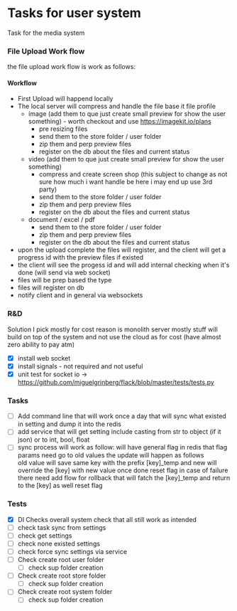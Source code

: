 # Tasks for user system
Task for the media system

### File Upload Work flow

the file upload work flow is work as follows:

#### Workflow

- First Upload will happend locally
- The local server will compress and handle the file base it file profile
  - image (add them to que just create small preview for show the user something) - worth checkout and use https://imagekit.io/plans
    - pre resizing files
    - send them to the store folder / user folder
    - zip them and perp preview files
    - register on the db about the files and current status
  - video (add them to que just create small preview for show the user something)
    - compress and create screen shop (this subject to change as not sure how much i want handle be here i may end up use 3rd party)
    - send them to the store folder / user folder
    - zip them and perp preview files
    - register on the db about the files and current status
  - document / excel / pdf
    - send them to the store folder / user folder
    - zip them and perp preview files
    - register on the db about the files and current status
- upon the upload complete the files will register, and the client will get a progress id with the preview files if existed
- the client will see the progess id and will add internal checking when it's done (will send via web socket)
- files will be prep based the type
- files will register on db
- notify client and in general via websockets


### R&D

Solution I pick mostly for cost reason is monolith server mostly stuff will build on top of the system and not use the cloud as for cost (have almost zero ability to pay atm)

- [x] install web socket
- [x] install signals - not required and not useful
- [x] unit test for socket io -> https://github.com/miguelgrinberg/flack/blob/master/tests/tests.py

### Tasks
- [ ] Add command line that will work once a day that will sync what existed in setting and dump it into the redis
- [ ] add service that will get setting include casting from str to object (if it json) or to int, bool, float
- [ ] sync process will work as follow: will have general flag in redis that flag params need go to old values the update will happen as follows  
        old value will save same key with the prefix [key]_temp  and new will override the [key] with new value once done reset flag in case of failure there need add flow for
        rollback that will fatch the  [key]_temp and return to the [key] as well reset flag

### Tests
- [x] DI Checks overall system check that all still work as intended
- [ ] check task sync from settings
- [ ] check get settings
- [ ] check none existed settings
- [ ] check force sync settings via service
- [ ] Check create root user folder
  - [ ] check sup folder creation
- [ ] Check create root store folder
  - [ ] check sup folder creation
- [ ] Check create root system folder
  - [ ] check sup folder creation

